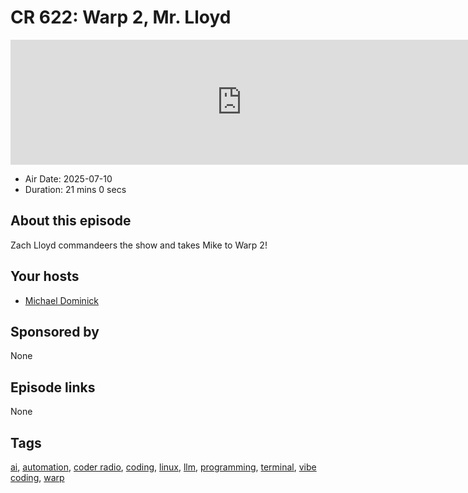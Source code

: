 # CR 622: Warp 2, Mr. Lloyd

<iframe src="https://player.fireside.fm/v2/MLf2ZzhC+jlJzUAaF?theme=dark" width="740" height="200" frameborder="0" scrolling="no"></iframe>

* Air Date: 2025-07-10
* Duration: 21 mins 0 secs

## About this episode

Zach Lloyd commandeers the show and takes Mike to Warp 2!

## Your hosts
* [Michael Dominick](https://coder.show/hosts/michael)

## Sponsored by

None



## Episode links

None



## Tags

[ai](https://coder.show/tags/ai), [automation](https://coder.show/tags/automation), [coder radio](https://coder.show/tags/coder%20radio), [coding](https://coder.show/tags/coding), [linux](https://coder.show/tags/linux), [llm](https://coder.show/tags/llm), [programming](https://coder.show/tags/programming), [terminal](https://coder.show/tags/terminal), [vibe coding](https://coder.show/tags/vibe%20coding), [warp](https://coder.show/tags/warp)